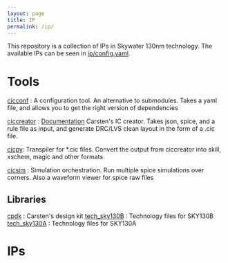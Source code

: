 ```yaml
---
layout: page 
title: IP 
permalink: /ip/
---
```


This repository is a collection of IPs in Skywater 130nm technology. The
available IPs can be seen in
[ip/config.yaml](https://github.com/wulffern/aicex/blob/main/ip/config.yaml). 

# Tools 

[cicconf](https://github.com/wulffern/cicconf) : A configuration tool. An alternative to submodules. Takes a yaml file, and
allows you to get the right version of dependencies

[ciccreator](https://github.com/wulffern/ciccreator) : [Documentation](https://wulffern.github.io/ciccreator) Carsten's  IC creator. Takes json, spice, and a rule file as input, and generate
DRC/LVS clean layout in the form of a .cic file. 

[cicpy](https://github.com/wulffern/cicconf): Transpiler for *.cic files. Convert the output from ciccreator into skill, xschem, magic and other formats

[cicsim](https://github.com/wulffern/cicsim) : Simulation orchestration. Run multiple spice simulations over corners. Also a waveform viewer for spice raw files 

## Libraries 

[cpdk](https://github.com/wulffern/cpdk) : Carsten's design kit
[tech_sky130B](https://github.com/wulffern/tech_sky130B) : Technology files for SKY130B
[tech_sky130A](https://github.com/wulffern/tech_sky130A)  : Technology files  for SKY130A


# IPs 

